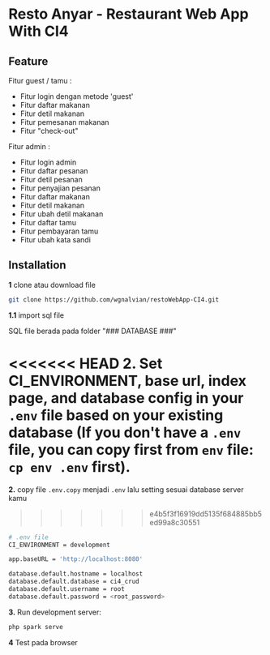 Resto Anyar - Restaurant Web App With CI4
==============================================


Feature
-------

Fitur guest / tamu :
- Fitur login dengan metode 'guest'
- Fitur daftar makanan
- Fitur detil makanan
- Fitur pemesanan makanan
- Fitur "check-out"

Fitur admin :
- Fitur login admin
- Fitur daftar pesanan
- Fitur detil pesanan
- Fitur penyajian pesanan
- Fitur daftar makanan
- Fitur detil makanan
- Fitur ubah detil makanan
- Fitur daftar tamu
- Fitur pembayaran tamu
- Fitur ubah kata sandi


Installation
------------

**1** clone atau download file 

```bash
git clone https://github.com/wgnalvian/restoWebApp-CI4.git
```

**1.1** import sql file

SQL file berada pada folder "### DATABASE ###"


<<<<<<< HEAD
**2.** Set CI_ENVIRONMENT, base url, index page, and database config in your `.env` file based on your existing database (If you don't have a `.env` file, you can copy first from `env` file: `cp env .env` first).
=======
**2.** copy file `.env.copy`  menjadi `.env` lalu setting sesuai database server kamu
>>>>>>> e4b5f3f16919dd5135f684885bb5ed99a8c30551

```bash
# .env file
CI_ENVIRONMENT = development

app.baseURL = 'http://localhost:8080'

database.default.hostname = localhost
database.default.database = ci4_crud
database.default.username = root
database.default.password = <root_password>
```

**3.** Run development server:

```bash
php spark serve
```

**4** Test pada browser
